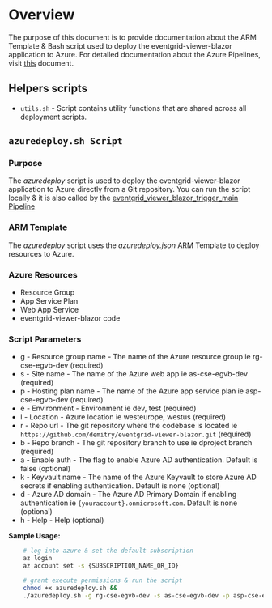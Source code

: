 # Overview

The purpose of this document is to provide documentation about the ARM Template & Bash script used to deploy the eventgrid-viewer-blazor application to Azure.  For detailed documentation about the Azure Pipelines, visit [this](azure-pipelines/README.md) document.

## Helpers scripts

- ```utils.sh``` - Script contains utility functions that are shared across all deployment scripts.

## ```azuredeploy.sh Script```

### Purpose

The *azuredeploy* script is used to deploy the eventgrid-viewer-blazor application to Azure directly from a Git repository.  You can run the script locally & it is also called by  the [eventgrid_viewer_blazor_trigger_main Pipeline](azure-pipelines/README.md#eventgrid_viewer_blazor_trigger_main-pipeline)

### ARM Template

The *azuredeploy* script uses the *azuredeploy.json* ARM Template to deploy resources to Azure.

### Azure Resources

- Resource Group
- App Service Plan
- Web App Service
- eventgrid-viewer-blazor code

### Script Parameters

- g - Resource group name - The name of the Azure resource group ie rg-cse-egvb-dev (required)
- s - Site name - The name of the Azure web app ie as-cse-egvb-dev (required)
- p - Hosting plan name - The name of the Azure app service plan ie asp-cse-egvb-dev (required)
- e - Environment - Environment ie dev, test (required)
- l - Location - Azure location ie westeurope, westus (required)
- r - Repo url - The git repository where the codebase is located ie ```https://github.com/demitry/eventgrid-viewer-blazor.git``` (required)
- b - Repo branch - The git repository branch to use ie dproject branch (required)
- a - Enable auth - The flag to enable Azure AD authentication.  Default is false (optional)
- k - Keyvault name - The name of the Azure Keyvault to store Azure AD secrets if enabling authentication.  Default is none (optional)
- d - Azure AD domain - The Azure AD Primary Domain if enabling authentication ie ```{youraccount}.onmicrosoft.com```.  Default is none (optional)
- h - Help - Help (optional)

**Sample Usage:**

```bash
    # log into azure & set the default subscription
    az login
    az account set -s {SUBSCRIPTION_NAME_OR_ID}

    # grant execute permissions & run the script
    chmod +x azuredeploy.sh &&
    ./azuredeploy.sh -g rg-cse-egvb-dev -s as-cse-egvb-dev -p asp-cse-egvb-dev -l westeurope -r https://github.com/demitry/eventgrid-viewer-blazor.git -b dproject
```
